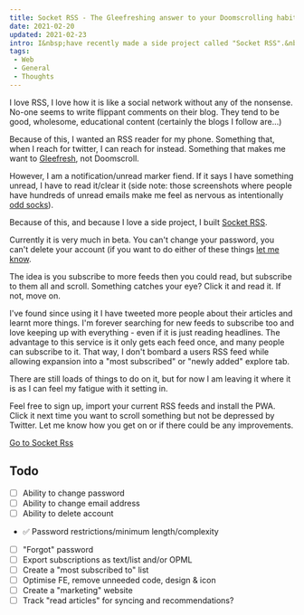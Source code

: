 ```yaml
---
title: Socket RSS - The Gleefreshing answer to your Doomscrolling habits
date: 2021-02-20
updated: 2021-02-23
intro: I&nbsp;have recently made a side project called "Socket RSS".&nbsp;The idea is it becomes a place for Gleefreshing, not Doomscrolling.
tags:
 - Web
 - General
 - Thoughts
---
```


I love RSS, I love how it is like a social network without any of the nonsense. No-one seems to write flippant comments on their blog. They tend to be good, wholesome, educational content (certainly the blogs I follow are...)

Because of this, I wanted an RSS reader for my phone. Something that, when I reach for twitter, I can reach for instead. Something that makes me want to [Gleefresh](https://mashable.com/article/gleefreshing-opposite-of-doomscrolling-election-news/), not Doomscroll.

However, I am a notification/unread marker fiend. If it says I have something unread, I have to read it/clear it (side note: those screenshots where people have hundreds of unread emails make me feel as nervous as intentionally [odd socks](https://www.flamingogifts.co.uk/united-oddsocks-m46)). 

Because of this, and because I love a side project, I built [Socket RSS](https://app.socketrss.com/).

Currently it is very much in beta. You can't change your password, you can't delete your account (if you want to do either of these things [let me know](https://twitter.com/messages/compose?recipient_id=85171352).

The idea is you subscribe to more feeds then you could read, but subscribe to them all and scroll. Something catches your eye? Click it and read it. If not, move on.

I've found since using it I have tweeted more people about their articles and learnt more things. I'm forever searching for new feeds to subscribe too and love keeping up with everything - even if it is just reading headlines. The advantage to this service is it only gets each feed once, and many people can subscribe to it. That way, I don't bombard a users RSS feed while allowing expansion into a "most subscribed" or "newly added" explore tab.

There are still loads of things to do on it, but for now I am leaving it where it is as I can feel my fatigue with it setting in.

Feel free to sign up, import your current RSS feeds and install the PWA. Click it next time you want to scroll something but not be depressed by Twitter. Let me know how you get on or if there could be any improvements.

<a href="https://app.socketrss.com/" class="button">Go to Socket Rss</a>

## Todo

- [ ] Ability to change password
- [ ] Ability to change email address
- [ ] Ability to delete account
- :white_check_mark: Password restrictions/minimum length/complexity
- [ ] "Forgot" password
- [ ] Export subscriptions as text/list and/or OPML
- [ ] Create a "most subscribed to" list
- [ ] Optimise FE, remove unneeded code, design & icon
- [ ] Create a "marketing" website
- [ ] Track "read articles" for syncing and recommendations?